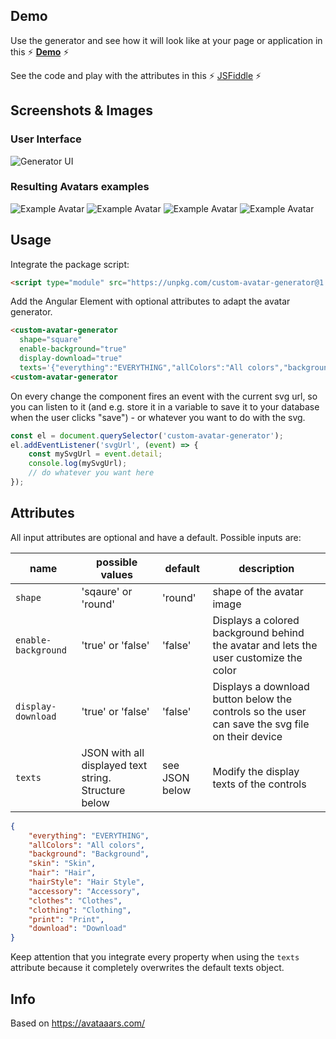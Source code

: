 ## Demo
Use the generator and see how it will look like at your page or application in this
⚡
**[Demo](https://htmlpreview.github.io/?https://github.com/maidi29/custom-avatar-generator/demo/demo/index.html)**
⚡

See the code and play with the attributes in this 
⚡
[JSFiddle](https://jsfiddle.net/maidi/L4so8gyj/)
⚡

## Screenshots & Images
### User Interface
![Generator UI](https://raw.githubusercontent.com/maidi29/custom-avatar-generator/images/images/generator-interface.PNG)
### Resulting Avatars examples
![Example Avatar](https://raw.githubusercontent.com/maidi29/custom-avatar-generator/images/images/avatar-example-3.svg)
![Example Avatar](https://raw.githubusercontent.com/maidi29/custom-avatar-generator/images/images/avatar-example-2.svg)
![Example Avatar](https://raw.githubusercontent.com/maidi29/custom-avatar-generator/images/images/avatar-example-1.svg)
![Example Avatar](https://raw.githubusercontent.com/maidi29/custom-avatar-generator/images/images/avatar-example-4.svg)
## Usage
Integrate the package script:
````html
<script type="module" src="https://unpkg.com/custom-avatar-generator@1.0.4"></script>
````
Add the Angular Element with optional attributes to adapt the avatar generator.
````html
<custom-avatar-generator 
  shape="square" 
  enable-background="true" 
  display-download="true" 
  texts='{"everything":"EVERYTHING","allColors":"All colors","background":"Background","skin":"Skin","hair":"Hair","hairStyle":"Hair Style","accessory":"Accessory","clothes":"Clothes","clothing":"Clothing","print":"Print","download":"Download"}'>
<custom-avatar-generator 
````
On every change the component fires an event with the current svg url, so you can listen to it (and e.g. store it in a variable to save it to your database when the user clicks "save") - or whatever you want to do with the svg.
```javascript
const el = document.querySelector('custom-avatar-generator');
el.addEventListener('svgUrl', (event) => {
    const mySvgUrl = event.detail;
    console.log(mySvgUrl);
    // do whatever you want here
});
````
## Attributes
All input attributes are optional and have a default. Possible inputs are:

| name               | possible values                                     | default        | description                                                                                     |
| -------------      |-------------                                        | ----           | -----                                                                                           |
| `shape`            | 'sqaure' or 'round'                                 | 'round'        | shape of the avatar image                                                                       |
| `enable-background`| 'true' or 'false'                                   | 'false'        | Displays a colored background behind the avatar and lets the user customize the color           |
| `display-download` | 'true' or 'false'                                   | 'false'        | Displays a download button below the controls so the user can save the svg file on their device |
| `texts`            | JSON with all displayed text string. Structure below| see JSON below | Modify the display texts of the controls                                                        |
```json
{
    "everything": "EVERYTHING",
    "allColors": "All colors",
    "background": "Background",
    "skin": "Skin",
    "hair": "Hair",
    "hairStyle": "Hair Style",
    "accessory": "Accessory",
    "clothes": "Clothes",
    "clothing": "Clothing",
    "print": "Print",
    "download": "Download"
}
```
Keep attention that you integrate every property when using the `texts` attribute because it completely overwrites the default texts object.

## Info
Based on https://avataaars.com/
